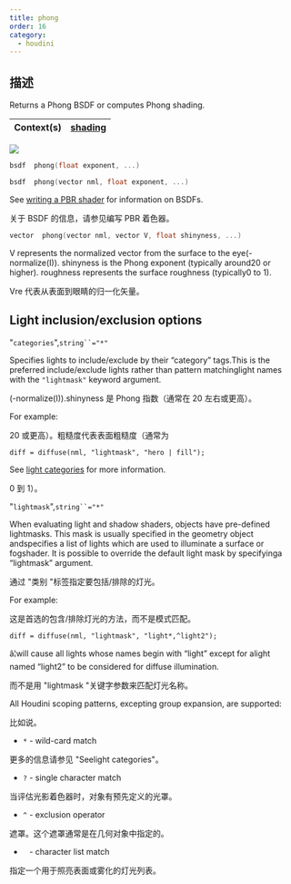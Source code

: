 ```yaml
---
title: phong
order: 16
category:
  - houdini
---
```

    
## 描述

Returns a Phong BSDF or computes Phong shading.

| Context(s) | [shading](../contexts/shading.html) |
| ---------- | ----------------------------------- |

![](../../images/rendering/phong.png)

```c
bsdf  phong(float exponent, ...)
```

```c
bsdf  phong(vector nml, float exponent, ...)
```

See [writing a PBR shader](../pbr.html) for information on BSDFs.

关于 BSDF 的信息，请参见编写 PBR 着色器。

```c
vector  phong(vector nml, vector V, float shinyness, ...)
```

V represents the normalized vector from the surface to the eye(-normalize(I)).
shinyness is the Phong exponent (typically around20 or higher). roughness
represents the surface roughness (typically0 to 1).

Vre 代表从表面到眼睛的归一化矢量。

## Light inclusion/exclusion options

"`categories`",` string``="*" `

Specifies lights to include/exclude by their “category” tags.This is the
preferred include/exclude lights rather than pattern matchinglight names with
the `"lightmask"` keyword argument.

(-normalize(I)).shinyness 是 Phong 指数（通常在 20 左右或更高）。

For example:

20 或更高）。粗糙度代表表面粗糙度（通常为

    diff = diffuse(nml, "lightmask", "hero | fill");

See [light categories](../../render/lights.html#categories) for more
information.

0 到 1）。

"`lightmask`",` string``="*" `

When evaluating light and shadow shaders, objects have pre-defined lightmasks.
This mask is usually specified in the geometry object andspecifies a list of
lights which are used to illuminate a surface or fogshader. It is possible to
override the default light mask by specifyinga “lightmask” argument.

通过 "类别 "标签指定要包括/排除的灯光。

For example:

这是首选的包含/排除灯光的方法，而不是模式匹配。

    diff = diffuse(nml, "lightmask", "light*,^light2");

â¦will cause all lights whose names begin with “light” except for alight
named “light2” to be considered for diffuse illumination.

而不是用 "lightmask "关键字参数来匹配灯光名称。

All Houdini scoping patterns, excepting group expansion, are supported:

比如说。

- `*` \- wild-card match

更多的信息请参见 "Seelight categories"。

- `?` \- single character match

当评估光影着色器时，对象有预先定义的光罩。

- `^` \- exclusion operator

遮罩。这个遮罩通常是在几何对象中指定的。

- ` ` \- character list match

指定一个用于照亮表面或雾化的灯光列表。
